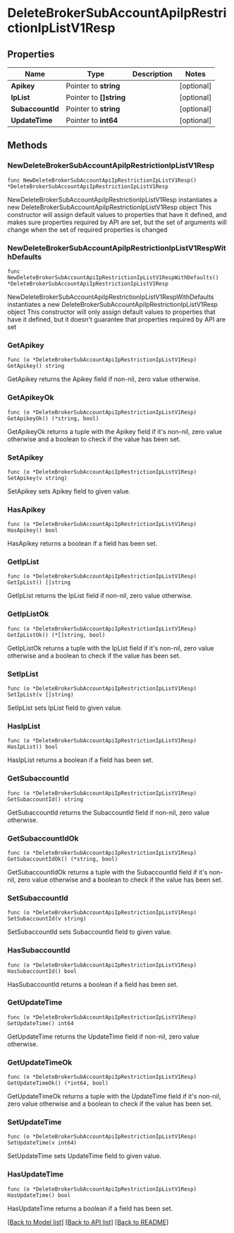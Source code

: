# DeleteBrokerSubAccountApiIpRestrictionIpListV1Resp

## Properties

Name | Type | Description | Notes
------------ | ------------- | ------------- | -------------
**Apikey** | Pointer to **string** |  | [optional] 
**IpList** | Pointer to **[]string** |  | [optional] 
**SubaccountId** | Pointer to **string** |  | [optional] 
**UpdateTime** | Pointer to **int64** |  | [optional] 

## Methods

### NewDeleteBrokerSubAccountApiIpRestrictionIpListV1Resp

`func NewDeleteBrokerSubAccountApiIpRestrictionIpListV1Resp() *DeleteBrokerSubAccountApiIpRestrictionIpListV1Resp`

NewDeleteBrokerSubAccountApiIpRestrictionIpListV1Resp instantiates a new DeleteBrokerSubAccountApiIpRestrictionIpListV1Resp object
This constructor will assign default values to properties that have it defined,
and makes sure properties required by API are set, but the set of arguments
will change when the set of required properties is changed

### NewDeleteBrokerSubAccountApiIpRestrictionIpListV1RespWithDefaults

`func NewDeleteBrokerSubAccountApiIpRestrictionIpListV1RespWithDefaults() *DeleteBrokerSubAccountApiIpRestrictionIpListV1Resp`

NewDeleteBrokerSubAccountApiIpRestrictionIpListV1RespWithDefaults instantiates a new DeleteBrokerSubAccountApiIpRestrictionIpListV1Resp object
This constructor will only assign default values to properties that have it defined,
but it doesn't guarantee that properties required by API are set

### GetApikey

`func (o *DeleteBrokerSubAccountApiIpRestrictionIpListV1Resp) GetApikey() string`

GetApikey returns the Apikey field if non-nil, zero value otherwise.

### GetApikeyOk

`func (o *DeleteBrokerSubAccountApiIpRestrictionIpListV1Resp) GetApikeyOk() (*string, bool)`

GetApikeyOk returns a tuple with the Apikey field if it's non-nil, zero value otherwise
and a boolean to check if the value has been set.

### SetApikey

`func (o *DeleteBrokerSubAccountApiIpRestrictionIpListV1Resp) SetApikey(v string)`

SetApikey sets Apikey field to given value.

### HasApikey

`func (o *DeleteBrokerSubAccountApiIpRestrictionIpListV1Resp) HasApikey() bool`

HasApikey returns a boolean if a field has been set.

### GetIpList

`func (o *DeleteBrokerSubAccountApiIpRestrictionIpListV1Resp) GetIpList() []string`

GetIpList returns the IpList field if non-nil, zero value otherwise.

### GetIpListOk

`func (o *DeleteBrokerSubAccountApiIpRestrictionIpListV1Resp) GetIpListOk() (*[]string, bool)`

GetIpListOk returns a tuple with the IpList field if it's non-nil, zero value otherwise
and a boolean to check if the value has been set.

### SetIpList

`func (o *DeleteBrokerSubAccountApiIpRestrictionIpListV1Resp) SetIpList(v []string)`

SetIpList sets IpList field to given value.

### HasIpList

`func (o *DeleteBrokerSubAccountApiIpRestrictionIpListV1Resp) HasIpList() bool`

HasIpList returns a boolean if a field has been set.

### GetSubaccountId

`func (o *DeleteBrokerSubAccountApiIpRestrictionIpListV1Resp) GetSubaccountId() string`

GetSubaccountId returns the SubaccountId field if non-nil, zero value otherwise.

### GetSubaccountIdOk

`func (o *DeleteBrokerSubAccountApiIpRestrictionIpListV1Resp) GetSubaccountIdOk() (*string, bool)`

GetSubaccountIdOk returns a tuple with the SubaccountId field if it's non-nil, zero value otherwise
and a boolean to check if the value has been set.

### SetSubaccountId

`func (o *DeleteBrokerSubAccountApiIpRestrictionIpListV1Resp) SetSubaccountId(v string)`

SetSubaccountId sets SubaccountId field to given value.

### HasSubaccountId

`func (o *DeleteBrokerSubAccountApiIpRestrictionIpListV1Resp) HasSubaccountId() bool`

HasSubaccountId returns a boolean if a field has been set.

### GetUpdateTime

`func (o *DeleteBrokerSubAccountApiIpRestrictionIpListV1Resp) GetUpdateTime() int64`

GetUpdateTime returns the UpdateTime field if non-nil, zero value otherwise.

### GetUpdateTimeOk

`func (o *DeleteBrokerSubAccountApiIpRestrictionIpListV1Resp) GetUpdateTimeOk() (*int64, bool)`

GetUpdateTimeOk returns a tuple with the UpdateTime field if it's non-nil, zero value otherwise
and a boolean to check if the value has been set.

### SetUpdateTime

`func (o *DeleteBrokerSubAccountApiIpRestrictionIpListV1Resp) SetUpdateTime(v int64)`

SetUpdateTime sets UpdateTime field to given value.

### HasUpdateTime

`func (o *DeleteBrokerSubAccountApiIpRestrictionIpListV1Resp) HasUpdateTime() bool`

HasUpdateTime returns a boolean if a field has been set.


[[Back to Model list]](../README.md#documentation-for-models) [[Back to API list]](../README.md#documentation-for-api-endpoints) [[Back to README]](../README.md)


